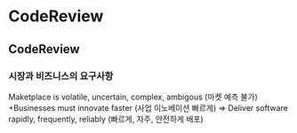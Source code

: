 # CodeReview

## CodeReview

### 시장과 비즈니스의 요구사항
 Maketplace is volatile, uncertain, complex, ambigous (마켓 예측 불가)
+Businesses must innovate faster (사업 이노베이션 빠르게)
=> Deliver software rapidly, frequently, reliably (빠르게, 자주, 안전하게 배포)
